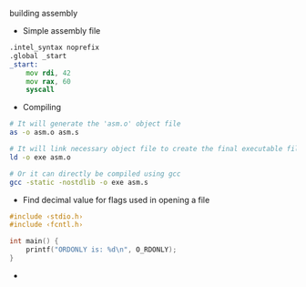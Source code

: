 building assembly
- Simple assembly file
```asm
.intel_syntax noprefix
.global _start
_start:
	mov rdi, 42
	mov rax, 60
	syscall
```

- Compiling
```sh
# It will generate the 'asm.o' object file
as -o asm.o asm.s

# It will link necessary object file to create the final executable file
ld -o exe asm.o

# Or it can directly be compiled using gcc
gcc -static -nostdlib -o exe asm.s

```


- Find decimal value for flags used in opening a file
```c
#include ‹stdio.h›
#include ‹fcntl.h›

int main() {
	printf("ORDONLY is: %d\n", O_RDONLY);
}
```

-
